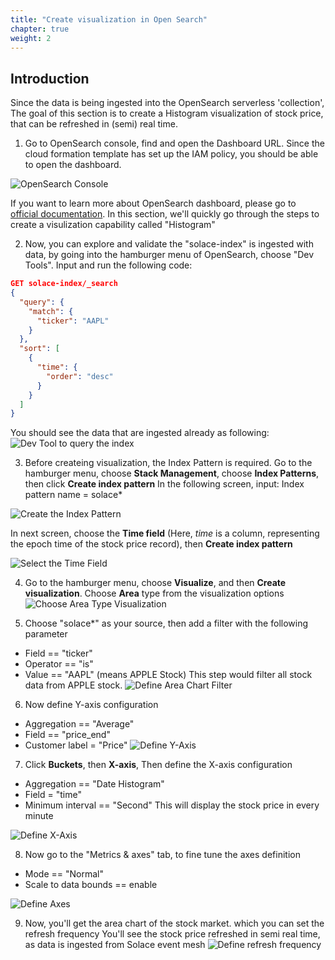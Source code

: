 ```yaml
---
title: "Create visualization in Open Search"
chapter: true
weight: 2 
---
```


## Introduction
Since the data is being ingested into the OpenSearch serverless 'collection', The goal of this section is to create a Histogram visualization of stock price, that can be refreshed in (semi) real time.

1. Go to OpenSearch console, find and open the Dashboard URL. Since the cloud formation template has set up the IAM policy, you should be able to open the dashboard. 

![OpenSearch Console](/images/moduleSix/AmazonOpenSearchConsole.png)

If you want to learn more about OpenSearch dashboard, please go to [official documentation](https://opensearch.org/docs/2.0/dashboards/dashboard/index/). In this section, we'll quickly go through the steps to create a visulization capability called "Histogram"

2. Now, you can explore and validate the "solace-index" is ingested with data, by going into the hamburger menu of OpenSearch, choose "Dev Tools". Input and run the following code:
```json
GET solace-index/_search
{
  "query": {
    "match": {
      "ticker": "AAPL"
    }
  },
  "sort": [
    {
      "time": {
        "order": "desc"
      }
    }
  ]
}
```
You should see the data that are ingested already as following:
![Dev Tool to query the index](/images/moduleSix/OpenSearchDevTools.png)

3. Before createing visualization, the Index Pattern is required. Go to the hamburger menu, choose **Stack Management**, choose **Index Patterns**, then click **Create index pattern**
In the following screen, input:
Index pattern name = solace*

![Create the Index Pattern](/images/moduleSix/OpenSearchCreateIndexPattern.png)

In next screen, choose the **Time field** (Here, _time_ is a column, representing the epoch time of the stock price record), then **Create index pattern**

![Select the Time Field](/images/moduleSix/OpenSearchCreateIndexPatternTimeField.png)

4. Go to the hamburger menu, choose **Visualize**, and then **Create visualization**. Choose **Area** type from the visualization options
![Choose Area Type Visualization](/images/moduleSix/OpenSearchNewVisualization.png)

5. Choose "solace*" as your source, then add a filter with the following parameter
* Field == "ticker"
* Operator == "is"
* Value == "AAPL" (means APPLE Stock)
This step would filter all stock data from APPLE stock.
![Define Area Chart Filter](/images/moduleSix/OpenSearchVisualizationFilter.png)


6. Now define Y-axis configuration
* Aggregation == "Average"
* Field == "price_end"
* Customer label = "Price"
![Define Y-Axis](/images/moduleSix/OpenSearchYAxis.png)

7. Click **Buckets**, then **X-axis**, Then define the X-axis configuration
* Aggregation == "Date Histogram"
* Field = "time"
* Minimum interval == "Second"
This will display the stock price in every minute

![Define X-Axis](/images/moduleSix/OpenSearchXAxis.png)

8. Now go to the "Metrics & axes" tab, to fine tune the axes definition 
* Mode == "Normal"
* Scale to data bounds == enable

![Define Axes](/images/moduleSix/OpenSearchVisualizationAxes.png)

9. Now, you'll get the area chart of the stock market. which you can set the refresh frequency
You'll see the stock price refreshed in semi real time, as data is ingested from Solace event mesh
![Define refresh frequency](/images/moduleSix/OpenSearchVisualizationRefreshConfig.png)


